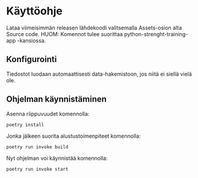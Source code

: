 # Käyttöohje

Lataa viimeisimmän releasen lähdekoodi valitsemalla Assets-osion alta Source code.
HUOM: Komennot tulee suorittaa python-strenght-training-app -kansiossa.

## Konfigurointi

Tiedostot luodaan automaattisesti data-hakemistoon, jos niitä ei siellä vielä ole.

## Ohjelman käynnistäminen

Asenna riippuvuudet komennolla:
```
poetry install
```
Jonka jälkeen suorita alustustoimenpiteet komennolla:
```
poetry run invoke build
```
Nyt ohjelman voi käynnistää komennolla:
```
poetry run invoke start
```

